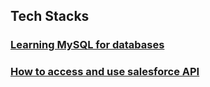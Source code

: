 ## Tech Stacks

### [Learning MySQL for databases](./Tech_Stacks/Learning_MySQL.md)
### [How to access and use salesforce API](./Tech_Stacks/salesforce_api.md)
